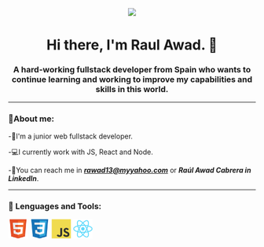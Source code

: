 <div id="header" align="center">
   <img src="https://c4.wallpaperflare.com/wallpaper/714/648/856/super-mario-pixel-art-super-mario-kart-computer-mushroom-hd-wallpaper-preview.jpg" width="600"/>
   <h1 id="name" align="center">Hi there, I'm Raul Awad. 👋</h1>
    <h3 align="center">A hard-working fullstack developer from Spain who wants to continue learning and working to improve my capabilities and skills in this world.</h3>
</div>

---

### 🦍About me:

-🏅I'm a junior web fullstack developer.

-💻I currently work with JS, React and Node.

-📩You can reach me in ***rawad13@myyahoo.com*** or ***Raúl Awad Cabrera in LinkedIn***.

---

<div align="left">
   <h3>🔨 Lenguages and Tools:</h3>
   <div>
   <img src="https://github.com/devicons/devicon/blob/master/icons/html5/html5-original.svg" title="html" higth="40" width="40"/>
   <img src="https://github.com/devicons/devicon/blob/master/icons/css3/css3-original.svg"  title="css" higth="40" width="40"/>
   <img src="https://github.com/devicons/devicon/blob/master/icons/javascript/javascript-original.svg" title="js" higth="40" width="40"/>
   <img src="https://github.com/devicons/devicon/blob/master/icons/react/react-original.svg" title="react" higth="40" width="40"/>
   </div>
</div>



